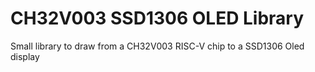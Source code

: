 # CH32V003 SSD1306 OLED Library
 Small library to draw from a CH32V003 RISC-V chip to a SSD1306 Oled display
